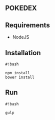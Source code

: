 POKEDEX
------------------------------

## Requirements
 - NodeJS


## Installation

```
#!bash

npm install
bower install
```

## Run

```
#!bash

gulp
```
